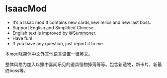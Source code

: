 # IsaacMod

* It‘s a Issac mod.It contains new cards,new relics and new last boss.
* Support English and Simplified Chinese.
* English text is improved by @Summoner.
* Have fun!
* If you have any question, just report it to me.

本mod除简体中文外其他语言设置一律英文。

整体风格为加入以撒中喜闻乐见的道具怪物掉落等等。包含新遗物，新卡片，新最终boss等。
